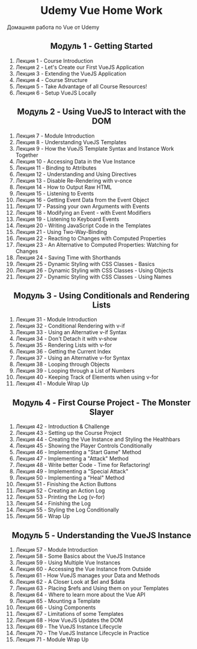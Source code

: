 <h1 align="center">Udemy Vue Home Work</h1>

Домашняя работа по Vue от Udemy

<h2 align="center">Модуль 1 - Getting Started</h2>

1. Лекция 1 - Course Introduction
2. Лекция 2 - Let's Create our First VueJS Application
3. Лекция 3 - Extending the VueJS Application
4. Лекция 4 - Course Structure
5. Лекция 5 - Take Advantage of all Course Resources!
6. Лекция 6 - Setup VueJS Locally

<h2 align="center">Модуль 2 - Using VueJS to Interact with the DOM</h2>

1. Лекция 7 - Module Introduction
2. Лекция 8 - Understanding VueJS Templates
3. Лекция 9 - How the VueJS Template Syntax and Instance Work Together
4. Лекция 10 - Accessing Data in the Vue Instance
5. Лекция 11 - Binding to Attributes
6. Лекция 12 - Understanding and Using Directives
7. Лекция 13 - Disable Re-Rendering with v-once
8. Лекция 14 - How to Output Raw HTML
9. Лекция 15 - Listening to Events
10. Лекция 16 - Getting Event Data from the Event Object
11. Лекция 17 - Passing your own Arguments with Events
12. Лекция 18 - Modifying an Event - with Event Modifiers
13. Лекция 19 - Listening to Keyboard Events
14. Лекция 20 - Writing JavaScript Code in the Templates
15. Лекция 21 - Using Two-Way-Binding
16. Лекция 22 - Reacting to Changes with Computed Properties
17. Лекция 23 - An Alternative to Computed Properties: Watching for Changes
18. Лекция 24 - Saving Time with Shorthands
19. Лекция 25 - Dynamic Styling with CSS Classes - Basics
20. Лекция 26 - Dynamic Styling with CSS Classes - Using Objects
21. Лекция 27 - Dynamic Styling with CSS Classes - Using Names

<h2 align="center">Модуль 3 - Using Conditionals and Rendering Lists</h2>

1. Лекция 31 - Module Introduction
2. Лекция 32 - Conditional Rendering with v-if
3. Лекция 33 - Using an Alternative v-if Syntax
4. Лекция 34 - Don't Detach it with v-show
5. Лекция 35 - Rendering Lists with v-for
6. Лекция 36 - Getting the Current Index
7. Лекция 37 - Using an Alternative v-for Syntax
8. Лекция 38 - Looping through Objects
9. Лекция 39 - Looping through a List of Numbers
10. Лекция 40 - Keeping Track of Elements when using v-for
11. Лекция 41 - Module Wrap Up

<h2 align="center">Модуль 4 - First Course Project - The Monster Slayer</h2>

1. Лекция 42 - Introduction & Challenge
2. Лекция 43 - Setting up the Course Project
3. Лекция 44 - Creating the Vue Instance and Styling the Healthbars
4. Лекция 45 - Showing the Player Controls Conditionally
5. Лекция 46 - Implementing a "Start Game" Method
6. Лекция 47 - Implementing a "Attack" Method
7. Лекция 48 - Write better Code - Time for Refactoring!
8. Лекция 49 - Implementing a "Special Attack"
9. Лекция 50 - Implementing a "Heal" Method
10. Лекция 51 - Finishing the Action Buttons
11. Лекция 52 - Creating an Action Log
12. Лекция 53 - Printing the Log (v-for)
13. Лекция 54 - Finishing the Log
14. Лекция 55 - Styling the Log Conditionally
15. Лекция 56 - Wrap Up

<h2 align="center">Модуль 5 - Understanding the VueJS Instance</h2>

1. Лекция 57 - Module Introduction
2. Лекция 58 - Some Basics about the VueJS Instance
3. Лекция 59 - Using Multiple Vue Instances
4. Лекция 60 - Accessing the Vue Instance from Outside
5. Лекция 61 - How VueJS manages your Data and Methods
6. Лекция 62 - A Closer Look at $el and $data
7. Лекция 63 - Placing $refs and Using them on your Templates
8. Лекция 64 - Where to learn more about the Vue API
9. Лекция 65 - Mounting a Template
10. Лекция 66 - Using Components
11. Лекция 67 - Limitations of some Templates
12. Лекция 68 - How VueJS Updates the DOM
13. Лекция 69 - The VueJS Instance Lifecycle
14. Лекция 70 - The VueJS Instance Lifecycle in Practice
15. Лекция 71 - Module Wrap Up
